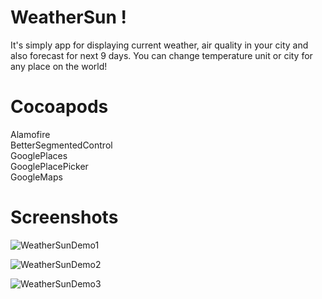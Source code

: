 # WeatherSun !

It's simply app for displaying current weather, air quality in your city and also forecast for next 9 days. You can change temperature unit  or city for any place on the world!


# Cocoapods

Alamofire  
BetterSegmentedControl  
GooglePlaces  
GooglePlacePicker   
GoogleMaps

# Screenshots

![WeatherSunDemo1](https://lh3.googleusercontent.com/hMl18_fN1BK9iGabSJQgrWEOamhn0vK2HXEM1JjJcrphC7YF8dYtGRBuvTx-31Urhwsh7Ht-dMhb8CPqJTMRT50B6oUOUgYLmnjc9xwsU0Vzec-mEk1EE2HudyoffCacBjR-Zq0Jzi7Fi-dHINk9A2Le5ThLuQDfjaNIR53k_9gm1aamz-TcdJJQ93ZsPi3dcwdZG_1BCfHZ_N0kiyh2l9z98WeeElUAuW_LAvvOHg2hjT6GNdyPI7T-IuQti4N98dBJsAXCAEXVpR2nnQ8fm67tNagrCeGynJXhjL-mDA-gDzlLb7uTLgsYPEgfcwgOXTL-gg0ARcNxxurK-rRkO905LCdgZa_Y0e5XfWb5g6AhERAqKBTQ58Sg_TeAnBtG_g5aenVJg2BCsQg3Gw_EDCIyJjt1xAi_-ZjqOsE5qsYzLT8h4PO8uot7uguGCM41N2BSphBRVRkcuafaSC1rgjBl_0yKrfO_Yyw-ZiY_68riakJevYyKknQk3rgXH1PzZ1qVPHFIXFf7ZmK1c1z68SxSCAX_RIhl1_g2UuzoByabfD7_eEj2QortPRC9MUQUg4hSij_hHdS2-6M5j_4IV4QSWpTsg56JQ5GSkYY=w358-h678-no)

![WeatherSunDemo2](https://lh3.googleusercontent.com/oi-suZwtQ2MY1v_OHe0CPvA3ILa3LX-HLSbMRCKdneCTdyHVUfxthatbkJU6tQOFUtnLoVxRusNWFbG4F74gtWILd7h9aTi6KRE-DEZXjR2NjdD7ESdLT8_5J6ZvuEHw-QN7i5TX57_2XVMtrYj3WtAlq5RZYie2Kwc8YPTzWobtGPfYU4UBVnRE5gbNpqfa1Qbgrpzx9yIUVm8EtnpFvx6PFd9cMmpEvePih1c6B1x1TIzwiCXluR9eDQfAz1Q-qw7hFN1c3cMk0uELa_8J0zWC7vDTlxzKHT9B1DWXA7rElm8mvLhVhTezxnHA80jAyZuKBBveshSLbGBYFiL0q7tb54s3QdNrr9d8QsYztQrnPnn06DvWyejlLi80LJzZ0-4nYBSIpE5aJm815w2ZpVj7YrKVQNV97U20ercjORF7WjuIqAl8s_GtbYpLoisc6KbljyHDrDeUjTak-I9C3dxE4waADJ6RfRGkNrWq9rehr71dq_D5craNhHbf7IVfFn3S9s81KABlYOKk3SHJ4IZ7u9_JnjfXJhoF30cUouqGq7EEKqL2FkaAojnc06m6YHQ-WOJt_AYmwepClOoVpxKtoy0BbICHVT5ykz8=w358-h678-no)

![WeatherSunDemo3](https://lh3.googleusercontent.com/nG3kB46qD1ikIVIDVGnEKjJI_8Iq7bLR9vcdfUYVMKLm3qxnF-oMF8Vu-Cs5FP6NHABYHSdURyH1ozOfU5IR4Qk7DOJfH_AWNBz8kCOgmHA84cLXwyJ_JMPXISHoQco_9f2ahyrOeBOlWhJjjJXfQc_i0V3AGxrPCXQeZwZ4ujPhmQjaSoIubDOh0kPK956-9nsBQtiyrra1RVSF-QrS_9ppHf_2MA4B625XZ_fTOXo-DhSE4gxJMjrqGKj9ZqL6ynYmVRYSoB7o97eRTiHmxIWN49I0NtOKXsTC81jRIXC52O4KdtahXrtlahIQLpa0vH8UGMTCj7x9bLsP452fX2nOshWrO8YY0BM-Y_kQox6hc6sdXbvkMhQm_kPsYXzbAUKP8qzJkDWHSpa6uxzo_FsrkgGQZ9btHW7E3ma8ZZ4qjDUpH5JjitKHNhNpcAsAhDTKZH3My-xMVPO-_W9CR5mB_hPRv5gBSYiWvHZyrHynxl-jPi2kbqZytnsqNTpL4lIhsllRlycB9586z4HRrXFS5SrEps_-Ea274yR40sYpa6A90puAiTBXChXsgmEVqH_aiQqndY40WdPOBEY2cXfX3mVJR7NmD04PqP0=w358-h678-no)
